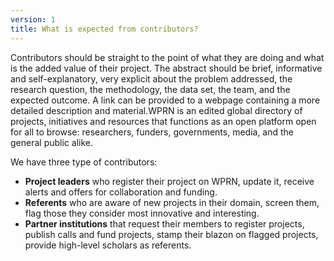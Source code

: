 ```yaml
---
version: 1
title: What is expected from contributors?
---
```


Contributors should be straight to the point of what they are doing and what is the added value of their project. The abstract should be brief, informative and self-explanatory, very explicit about the problem addressed, the research question, the methodology, the data set, the team, and the expected outcome. A link can be provided to a webpage containing a more detailed description and material.WPRN is an edited global directory of projects, initiatives and resources that functions as an open platform open for all to browse: researchers, funders, governments, media, and the general public alike.

We have three type of contributors:

- **Project leaders** who register their project on WPRN, update it, receive alerts and offers for collaboration and funding.
- **Referents** who are aware of new projects in their domain, screen them, flag those they consider most innovative and interesting.
- **Partner institutions** that request their members to register projects, publish calls and fund projects, stamp their blazon on flagged projects, provide high-level scholars as referents.
